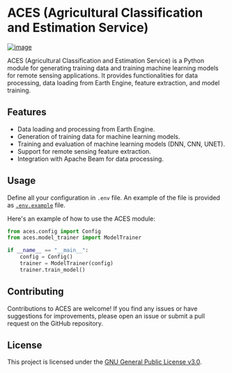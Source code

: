 # ACES (Agricultural Classification and Estimation Service)

[![image](https://img.shields.io/pypi/v/servir-aces.svg)](https://pypi.python.org/pypi/servir-aces)

ACES (Agricultural Classification and Estimation Service) is a Python module for generating training data and training machine learning models for remote sensing applications. It provides functionalities for data processing, data loading from Earth Engine, feature extraction, and model training.

## Features

- Data loading and processing from Earth Engine.
- Generation of training data for machine learning models.
- Training and evaluation of machine learning models (DNN, CNN, UNET).
- Support for remote sensing feature extraction.
- Integration with Apache Beam for data processing.


## Usage
Define all your configuration in `.env` file. An example of the file is provided as [`.env.example`](https://github.com/SERVIR/servir-aces/blob/main/.env.example) file.

Here's an example of how to use the ACES module:

```python
from aces.config import Config
from aces.model_trainer import ModelTrainer

if __name__ == "__main__":
    config = Config()
    trainer = ModelTrainer(config)
    trainer.train_model()
```

## Contributing
Contributions to ACES are welcome! If you find any issues or have suggestions for improvements, please open an issue or submit a pull request on the GitHub repository.

## License
This project is licensed under the [GNU General Public License v3.0](https://github.com/SERVIR/servir-aces/blob/main/LICENSE).
